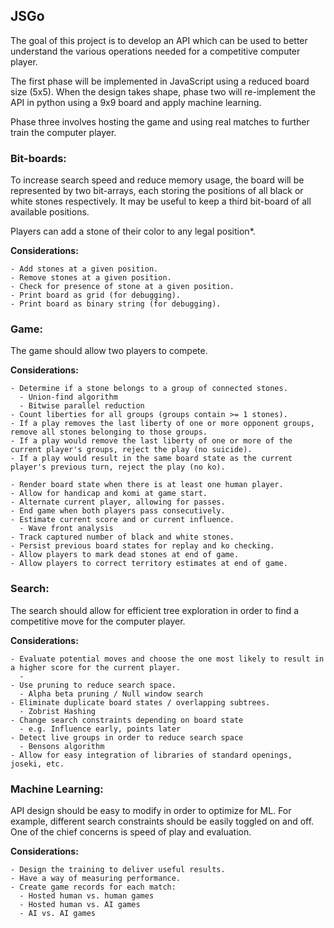 ## JSGo

The goal of this project is to develop an API which can be used to better understand the various operations needed for a competitive computer player.

The first phase will be implemented in JavaScript using a reduced board size (5x5). When the design takes shape, phase two will re-implement the API in python using a 9x9 board and apply machine learning.

Phase three involves hosting the game and using real matches to further train the computer player.

### Bit-boards:
  To increase search speed and reduce memory usage, the board will be represented by two bit-arrays, each storing the positions of all black or white stones respectively. It may be useful to keep a third bit-board of all available positions.

  Players can add a stone of their color to any legal position*.

  **Considerations:**

    - Add stones at a given position.
    - Remove stones at a given position.
    - Check for presence of stone at a given position.
    - Print board as grid (for debugging).
    - Print board as binary string (for debugging).

### Game:
  The game should allow two players to compete.

  **Considerations:**

    - Determine if a stone belongs to a group of connected stones.
      - Union-find algorithm
      - Bitwise parallel reduction
    - Count liberties for all groups (groups contain >= 1 stones).
    - If a play removes the last liberty of one or more opponent groups, remove all stones belonging to those groups.
    - If a play would remove the last liberty of one or more of the current player's groups, reject the play (no suicide).
    - If a play would result in the same board state as the current player's previous turn, reject the play (no ko).

    - Render board state when there is at least one human player.
    - Allow for handicap and komi at game start.
    - Alternate current player, allowing for passes.
    - End game when both players pass consecutively.
    - Estimate current score and or current influence.
      - Wave front analysis
    - Track captured number of black and white stones.
    - Persist previous board states for replay and ko checking.
    - Allow players to mark dead stones at end of game.
    - Allow players to correct territory estimates at end of game.

### Search:
  The search should allow for efficient tree exploration in order to find a competitive move for the computer player.

  **Considerations:**

    - Evaluate potential moves and choose the one most likely to result in a higher score for the current player.
      -
    - Use pruning to reduce search space.
      - Alpha beta pruning / Null window search
    - Eliminate duplicate board states / overlapping subtrees.
      - Zobrist Hashing
    - Change search constraints depending on board state
      - e.g. Influence early, points later
    - Detect live groups in order to reduce search space
      - Bensons algorithm
    - Allow for easy integration of libraries of standard openings, joseki, etc.

### Machine Learning:
  API design should be easy to modify in order to optimize for ML. For example, different search constraints should be easily toggled on and off. One of the chief concerns is speed of play and evaluation.

  **Considerations:**

    - Design the training to deliver useful results.
    - Have a way of measuring performance.
    - Create game records for each match:
      - Hosted human vs. human games
      - Hosted human vs. AI games
      - AI vs. AI games
